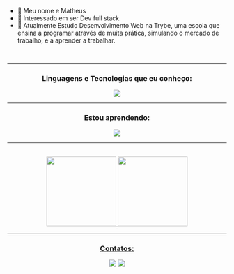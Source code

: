 - 👋  Meu nome e Matheus
- 👀  Interessado em ser Dev full stack.
- 🌱 Atualmente Estudo Desenvolvimento Web na Trybe, uma escola que ensina a programar através de muita prática, simulando o mercado de trabalho, e a aprender a trabalhar.

 <br>
 <hr>
  <h3 align='center'>Linguagens e Tecnologias que eu conheço: </h3>
 
  <p align="center">
  <a href="https://skillicons.dev">
    <img src="https://skillicons.dev/icons?i=js,html,css,git,react,bootstrap,jest,mysql,nodejs,express," />
  </a>
  </p>
 <hr>
 <h3 align='center'>Estou aprendendo: </h3>

  <p align="center">
  <a href="https://skillicons.dev">
    <img src="https://skillicons.dev/icons?i=docker,ts,mongodb" />
  </a>
</p>
  
<hr> 
<br>
 <div align='center'>
<a href="https://github.com/MatheusNF123">
<img height="160em" src="https://github-readme-stats.vercel.app/api/top-langs/?username=MatheusNf123&layout=compact&langs_count=7&theme=dracula"/>
<img height="160em" src="https://github-readme-stats.vercel.app/api?username=MatheusNf123&show_icons=true&theme=dracula&include_all_commits=true&count_private=true"/>
</div>
 <hr> 
 
<div align='center'>
  
### Contatos:
<a href="https://www.linkedin.com/in/matheus-almeida-saporito-088450219/" target="_blank"><img src="https://img.shields.io/badge/-LinkedIn-%230077B5?style=for-the-badge&logo=linkedin&logoColor=white" target="_blank"></a>
<a href = "mailto:matheus_cs.nf@hotmail.com"> <img src="https://img.shields.io/badge/Microsoft_Outlook-0078D4?style=for-the-badge&logo=microsoft-outlook&logoColor=white" target="_blank"></a>
 </div>
<!---
MatheusNF123/MatheusNF123 is a ✨ special ✨ repository because its `README.md` (this file) appears on your GitHub profile.
You can click the Preview link to take a look at your changes.
--->
